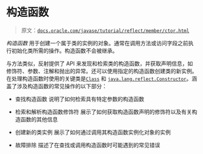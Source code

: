 # 构造函数

> 原文：[`docs.oracle.com/javase/tutorial/reflect/member/ctor.html`](https://docs.oracle.com/javase/tutorial/reflect/member/ctor.html)

*构造函数* 用于创建一个属于类的实例的对象。通常在调用方法或访问字段之前执行初始化类所需的操作。构造函数不会被继承。

与方法类似，反射提供了 API 来发现和检索类的构造函数，并获取声明信息，如修饰符、参数、注解和抛出的异常。还可以使用指定的构造函数创建类的新实例。在处理构造函数时使用的关键类是[`Class`](https://docs.oracle.com/javase/8/docs/api/java/lang/Class.html) 和 [`java.lang.reflect.Constructor`](https://docs.oracle.com/javase/8/docs/api/java/lang/reflect/Constructor.html)。涵盖了涉及构造函数的常见操作的以下部分：

+   查找构造函数 说明了如何检索具有特定参数的构造函数

+   检索和解析构造函数修饰符 展示了如何获取构造函数声明的修饰符以及有关构造函数的其他信息

+   创建新的类实例 展示了如何通过调用其构造函数实例化对象的实例

+   故障排除 描述了在查找或调用构造函数时可能遇到的常见错误
